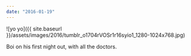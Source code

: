 ```yaml
---
date: "2016-01-19"
---
```


![yo yo]({{ site.baseurl }}/assets/images/2016/tumblr_o1704rVOSr1r16syio1_1280-1024x768.jpg)

Boi on his first night out, with all the doctors.
